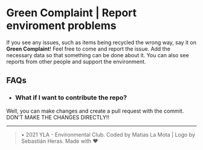 # Green Complaint | Report enviroment problems

If you see any issues, such as items being recycled the wrong way, say it on **Green Complaint**! Feel free to come and report the issue. Add the necessary data so that something can be done about it. You can also see reports from other people and support the environment. 

## FAQs

- ### What if I want to contribute the repo?

Well, you can make changes and create a pull request with the commit. DON'T MAKE THE CHANGES DIRECTLY!!

----------

> • 2021 YLA - Environmental Club. Coded by Matias La Mota | Logo by Sebastián Heras. Made with ♥
